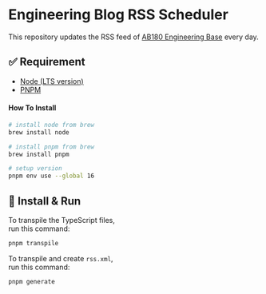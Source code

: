 # Engineering Blog RSS Scheduler

This repository updates the RSS feed of [AB180 Engineering Base](https://engineering.ab180.co) every day.

## ✅ Requirement

- [Node (LTS version)](https://nodejs.org/ko/download/)
- [PNPM](https://pnpm.io/installation)

#### How To Install

```bash
# install node from brew
brew install node

# install pnpm from brew
brew install pnpm

# setup version
pnpm env use --global 16
```

## 🏃 Install & Run

To transpile the TypeScript files,  
run this command:

```bash
pnpm transpile
```

To transpile and create `rss.xml`,  
run this command:

```bash
pnpm generate
```

